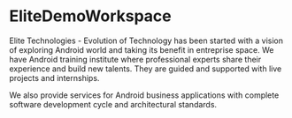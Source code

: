 # EliteDemoWorkspace
Elite Technologies - Evolution of Technology has been started with a vision of exploring Android world and taking its benefit in entreprise space. We have Android training institute where professional experts share their experience and build new talents. They are guided and supported with live projects and internships.

We also provide services for Android business applications with complete software development cycle and architectural standards.
